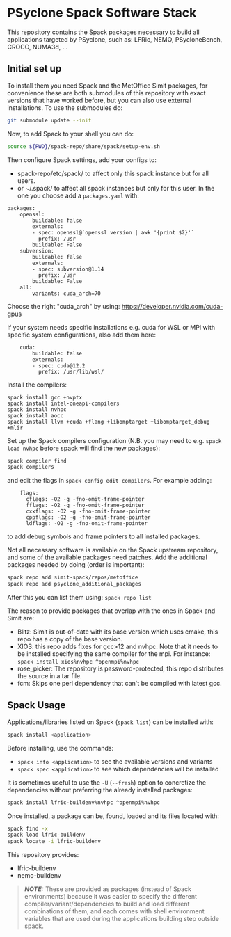 # PSyclone Spack Software Stack

This repository contains the Spack packages necessary to build all applications
targeted by PSyclone, such as: LFRic, NEMO, PSycloneBench, CROCO, NUMA3d, ...

## Initial set up

To install them you need Spack and the MetOffice Simit packages, for convenience
these are both submodules of this repository with exact versions that have worked
before, but you can also use external installations. To use the submodules do:
```bash
git submodule update --init
```

Now, to add Spack to your shell you can do:
```bash
source ${PWD}/spack-repo/share/spack/setup-env.sh
```

Then configure Spack settings, add your configs to:
  - spack-repo/etc/spack/ to affect only this spack instance but for all users.
  - or ~/.spack/ to affect all spack instances but only for this user.
In the one you choose add a `packages.yaml` with:
```
packages:
    openssl:
        buildable: false
        externals:
        - spec: openssl@`openssl version | awk '{print $2}'`
          prefix: /usr
        buildable: False
    subversion:
        buildable: false
        externals:
        - spec: subversion@1.14
          prefix: /usr
        buildable: False
    all:
        variants: cuda_arch=70
```
Choose the right "cuda_arch" by using: https://developer.nvidia.com/cuda-gpus

If your system needs specific installations e.g. cuda for WSL or MPI with
specific system configurations, also add them here:
```
    cuda:
        buildable: false
        externals:
        - spec: cuda@12.2
          prefix: /usr/lib/wsl/
```

Install the compilers:
```
spack install gcc +nvptx
spack install intel-oneapi-compilers
spack install nvhpc
spack install aocc
spack install llvm +cuda +flang +libomptarget +libomptarget_debug +mlir
```

Set up the Spack compilers configuration (N.B. you may need to e.g. `spack load nvhpc`
before spack will find the new packages):
```bash
spack compiler find
spack compilers
```
and edit the flags in `spack config edit compilers`. For example adding:
```
    flags:
      cflags: -O2 -g -fno-omit-frame-pointer
      fflags: -O2 -g -fno-omit-frame-pointer
      cxxflags: -O2 -g -fno-omit-frame-pointer
      cppflags: -O2 -g -fno-omit-frame-pointer
      ldflags: -O2 -g -fno-omit-frame-pointer
```
to add debug symbols and frame pointers to all installed packages.

Not all necessary software is available on the Spack upstream repository, and some
of the available packages need patches. Add the additional packages needed by doing
(order is important):
```bash
spack repo add simit-spack/repos/metoffice
spack repo add psyclone_additional_packages
```

After this you can list them using: `spack repo list`

The reason to provide packages that overlap with the ones in Spack and Simit are:

- Blitz: Simit is out-of-date with its base version which uses cmake, this repo
has a copy of the base version.
- XIOS: this repo adds fixes for gcc>12 and nvhpc. Note that it needs to be
installed specifying the same compiler for the mpi. For instance:
`spack install xios%nvhpc ^openmpi%nvhpc`
- rose_picker: The repository is password-protected, this repo distributes the
source in a tar file.
- fcm: Skips one perl dependency that can't be compiled with latest gcc.

## Spack Usage

Applications/libraries listed on Spack (`spack list`) can be installed with:
```bash
spack install <application>
```

Before installing, use the commands:
- `spack info <application>` to see the available versions and variants
- `spack spec <application>` to see which dependencies will be installed

It is sometimes useful to use the `-U` (`--fresh`) option to concretize the
dependencies without preferring the already installed packages:

```bash
spack install lfric-buildenv%nvhpc ^openmpi%nvhpc
```

Once installed, a package can be, found, loaded and its files located with:
```bash
spack find -x
spack load lfric-buildenv
spack locate -i lfric-buildenv
```

This repository provides:
- lfric-buildenv
- nemo-buildenv

> **_NOTE:_** These are provided as packages (instead of Spack environments)
because it was easier to specify the different compiler/variant/dependencies
to build and load different combinations of them, and each comes with shell
environment variables that are used during the applications building step
outside spack.
